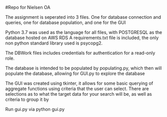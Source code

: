 #Repo for Nielsen OA

The assignment is seperated into 3 files. One for database connection and queries, one for database population, and one for the GUI

Python 3.7 was used as the language for all files, with POSTGRESQL as the database hosted on AWS RDS
A requirements.txt file is included, the only non python standard library used is psycopg2.

The DBWork files includes credentials for authentication for a read-only role.

The database is intended to be populated by populating.py, which then will populate the database, allowing for GUI.py to explore the database

The GUI was created using tkinter, it allows for some basic querying of aggregate functions using criteria that the user can select. 
There are selections as to what the target data for your search will be, as well as criteria to group it by

Run gui.py via python gui.py
